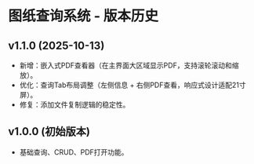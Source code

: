 # 图纸查询系统 - 版本历史

## v1.1.0 (2025-10-13)
- 新增：嵌入式PDF查看器（在主界面大区域显示PDF，支持滚轮滚动和缩放）。
- 优化：查询Tab布局调整（左侧信息 + 右侧PDF查看，响应式设计适配21寸屏）。
- 修复：添加文件复制逻辑的稳定性。

## v1.0.0 (初始版本)
- 基础查询、CRUD、PDF打开功能。
